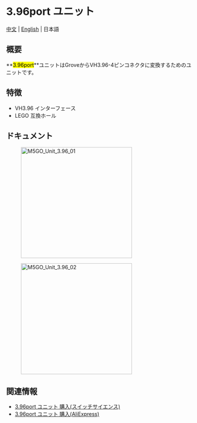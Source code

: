 # 3.96port ユニット

[中文](zh_CN/product_documents/units/unit_396port) | [English](en/product_documents/units/unit_396port) | 日本語

## 概要

**<mark>3.96port</mark>**ユニットはGroveからVH3.96-4ピンコネクタに変換するためのユニットです。

## 特徴

- VH3.96 インターフェース
- LEGO 互換ホール

## ドキュメント

<figure>
    <img src="assets/img/product_pics/units/M5GO_Unit_3.96_01.png" alt="M5GO_Unit_3.96_01" height="300px" width="300px">
</figure>
<figure>
    <img src="assets/img/product_pics/units/M5GO_Unit_3.96_02.png" alt="M5GO_Unit_3.96_02" height="300px" width="300px">
</figure>

## 関連情報

- [3.96port ユニット 購入(スイッチサイエンス)](https://www.switch-science.com/catalog/4055/)
- [3.96port ユニット 購入(AliExpress)](https://www.aliexpress.com/store/product/M5Stack-3-96-4Pin-M5GO-ESP32/3226069_32922623759.html)